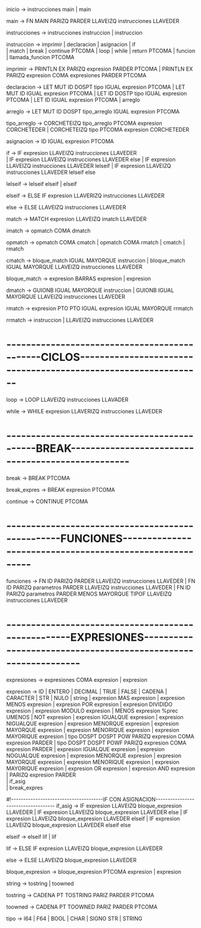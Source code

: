 inicio -> instrucciones main
        | main

main -> FN MAIN PARIZQ PARDER LLAVEIZQ instrucciones LLAVEDER

instrucciones -> instrucciones instruccion
                | instruccion

instruccion -> imprimir 
                | declaracion
                | asignacion
                | if       
                | match
                | break
                | continue PTCOMA
                | loop 
                | while
                | return PTCOMA
                | funcion
                | llamada_funcion PTCOMA
                
imprimir -> PRINTLN EX PARIZQ expresion PARDER PTCOMA
        | PRINTLN EX PARIZQ expresion COMA expresiones PARDER PTCOMA

declaracion -> LET MUT ID DOSPT tipo IGUAL expresion PTCOMA
                | LET MUT ID IGUAL expresion PTCOMA
                | LET ID DOSTP tipo IGUAL expresion PTCOMA
                | LET ID IGUAL expresion PTCOMA
                | arreglo


arreglo -> LET MUT ID DOSPT tipo_arreglo IGUAL expresion PTCOMA

tipo_arreglo -> CORCHETEIZQ tipo_arreglo PTCOMA expresion CORCHETEDER
                | CORCHETEIZQ tipo PTCOMA expresion CORCHETEDER


asignacion -> ID IGUAL expresion PTCOMA

if -> IF expresion LLAVEIZQ instrucciones LLAVEDER      
      | IF expresion LLAVEIZQ instrucciones LLAVEDER else
      | IF expresion LLAVEIZQ instrucciones LLAVEDER lelseif 
      | IF expresion LLAVEIZQ instrucciones LLAVEDER lelseif else 

lelseif -> lelseif elseif 
        | elseif

elseif -> ELSE IF expresion LLAVERIZQ instrucciones LLAVEDER

else -> ELSE LLAVEIZQ instrucciones LLAVEDER
        

match -> MATCH expresion LLAVEIZQ imatch LLAVEDER

imatch -> opmatch COMA dmatch

opmatch -> opmatch COMA cmatch
        | opmatch COMA rmatch
        | cmatch
        | rmatch

cmatch -> bloque_match IGUAL MAYORQUE instruccion
        | bloque_match IGUAL MAYORQUE LLAVEIZQ instrucciones LLAVEDER

bloque_match -> expresion BARRAS expresion
                | expresion

dmatch -> GUIONB IGUAL MAYORQUE instruccion 
        | GUIONB IGUAL MAYORQUE  LLAVEIZQ instrucciones LLAVEDER

rmatch -> expresion PTO PTO IGUAL expresion IGUAL MAYORQUE rrmatch

rrmatch -> instruccion 
        | LLAVEIZQ instrucciones LLAVEDER
        

# ---------------------------------------------CICLOS---------------------------------------------------------------
loop -> LOOP LLAVEIZQ instrucciones LLAVADER

while -> WHILE expresion LLAVERIZQ instrucciones LLAVEDER


# --------------------------------------------BREAK--------------------------------------------------
break -> BREAK PTCOMA 

break_expres -> BREAK expresion PTCOMA

continue -> CONTINUE PTCOMA

# -------------------------------------------------FUNCIONES---------------------------------------------------------
funciones -> FN ID PARIZQ PARDER LLAVEIZQ instrucciones LLAVEDER
        | FN ID PARIZQ parametros PARDER LLAVEIZQ instrucciones LLAVEDER
        | FN ID PARIZQ parametros PARDER MENOS MAYORQUE TIPOF LLAVEIZQ instrucciones LLAVEDER 


# ---------------------------------------------------EXPRESIONES---------------------------------------------------------------

expresiones -> expresiones COMA expresion
        | expresion

expresion -> ID
        | ENTERO
        | DECIMAL
        | TRUE
        | FALSE
        | CADENA
        | CARACTER
        | STR
        | NULO
        | string
        | expresion MAS expresion
        | expresion MENOS expresion
        | expresion POR expresion
        | expresion DIVIDIDO expresion
        | expresion MODULO expresion
        | MENOS expresion %prec UMENOS 
        | NOT expresion
        | expresion IGUALQUE expresion
        | expresion NIGUALQUE expresion
        | expresion MENORQUE expresion
        | expresion MAYORQUE expresion
        | expresion MENORIQUE expresion
        | expresion MAYORIQUE expresion
        | tipo DOSPT DOSPT POW PARIZQ expresion COMA expresion PARDER
        | tipo DOSPT DOSPT POWF PARIZQ expresion COMA expresion PARDER
        | expresion IGUALQUE expresion
        | expresion NOGUALQUE expresion
        | expresion MENORQUE expresion
        | expresion MAYORQUE expresion
        | expresion MENORIQUE expresion
        | expresion MAYORIQUE expresion
        | expresion OR expresion
        | expresion AND expresion
        | PARIZQ expresion PARDER      
        | if_asig  
        | break_expres

#!--------------------------------------IF CON ASIGNACION------------------------------------
if_asig -> IF expresion LLAVEIZQ bloque_expresion LLAVEDER
        | IF expresion LLAVEIZQ bloque_expresion LLAVEDER else
        | IF expresion LLAVEIZQ bloque_expresion LLAVEDER elseif
        | IF expresion LLAVEIZQ bloque_expresion LLAVEDER elseif else

elseif -> elseif lif
        | lif

lif -> ELSE IF expresion LLAVEIZQ bloque_expresion LLAVEDER


else -> ELSE LLAVEIZQ bloque_expresion LLAVEDER

bloque_expresion -> bloque_expresion PTCOMA expresion
             | expresion



string -> tostring
        | toowned

tostring -> CADENA PT TOSTRING PARIZ PARDER PTCOMA

toowned -> CADENA PT TOOWNED PARIZ PARDER PTCOMA

tipo -> I64
        | F64
        | BOOL
        | CHAR
        | SIGNO STR
        | STRING





